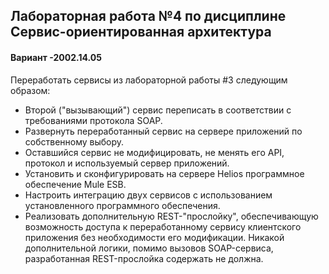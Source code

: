 ## Лабораторная работа №4 по дисциплине Сервис-ориентированная архитектура

#### Вариант -2002.14.05

Переработать сервисы из лабораторной работы #3 следующим образом:

* Второй ("вызывающий") сервис переписать в соответствии с требованиями протокола SOAP.
* Развернуть переработанный сервис на сервере приложений по собственному выбору.
* Оставшийся сервис не модифицировать, не менять его API, протокол и используемый сервер приложений.
* Установить и сконфигурировать на сервере Helios программное обеспечение Mule ESB.
* Настроить интеграцию двух сервисов с использованием установленного программного обеспечения.
* Реализовать дополнительную REST-"прослойку", обеспечивающую возможность доступа к переработанному сервису клиентского приложения без необходимости его модификации. Никакой дополнительной логики, помимо вызовов SOAP-сервиса, разработанная REST-прослойка содержать не должна.
